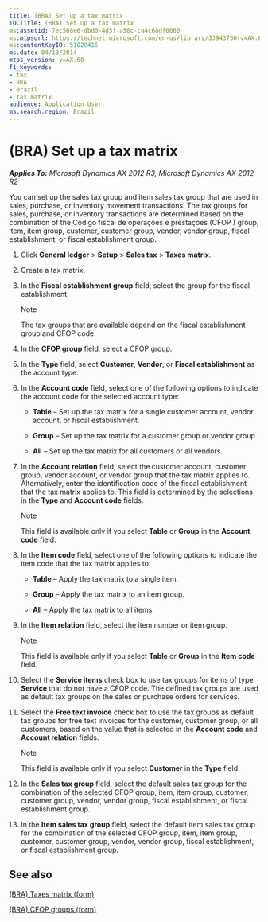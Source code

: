 ```yaml
---
title: (BRA) Set up a tax matrix
TOCTitle: (BRA) Set up a tax matrix
ms:assetid: 7ec568e6-dbd0-4d5f-a50c-ca4c68df0060
ms:mtpsurl: https://technet.microsoft.com/en-us/library/JJ943750(v=AX.60)
ms:contentKeyID: 51028416
ms.date: 04/18/2014
mtps_version: v=AX.60
f1_keywords:
- tax
- BRA
- Brazil
- tax matrix
audience: Application User
ms.search.region: Brazil
---
```


# (BRA) Set up a tax matrix 


_**Applies To:** Microsoft Dynamics AX 2012 R3, Microsoft Dynamics AX 2012 R2_

You can set up the sales tax group and item sales tax group that are used in sales, purchase, or inventory movement transactions. The tax groups for sales, purchase, or inventory transactions are determined based on the combination of the Código fiscal de operações e prestações (CFOP ) group, item, item group, customer, customer group, vendor, vendor group, fiscal establishment, or fiscal establishment group.

1.  Click **General ledger** \> **Setup** \> **Sales tax** \> **Taxes matrix**.

2.  Create a tax matrix.

3.  In the **Fiscal establishment group** field, select the group for the fiscal establishment.
    

    > [!NOTE]
    > <P>The tax groups that are available depend on the fiscal establishment group and CFOP code.</P>



4.  In the **CFOP group** field, select a CFOP group.

5.  In the **Type** field, select **Customer**, **Vendor**, or **Fiscal establishment** as the account type.

6.  In the **Account code** field, select one of the following options to indicate the account code for the selected account type:
    
      - **Table** – Set up the tax matrix for a single customer account, vendor account, or fiscal establishment.
    
      - **Group** – Set up the tax matrix for a customer group or vendor group.
    
      - **All** – Set up the tax matrix for all customers or all vendors.

7.  In the **Account relation** field, select the customer account, customer group, vendor account, or vendor group that the tax matrix applies to. Alternatively, enter the identification code of the fiscal establishment that the tax matrix applies to. This field is determined by the selections in the **Type** and **Account code** fields.
    

    > [!NOTE]
    > <P>This field is available only if you select <STRONG>Table</STRONG> or <STRONG>Group</STRONG> in the <STRONG>Account code</STRONG> field.</P>



8.  In the **Item code** field, select one of the following options to indicate the item code that the tax matrix applies to:
    
      - **Table** – Apply the tax matrix to a single item.
    
      - **Group** – Apply the tax matrix to an item group.
    
      - **All** – Apply the tax matrix to all items.

9.  In the **Item relation** field, select the item number or item group.
    

    > [!NOTE]
    > <P>This field is available only if you select <STRONG>Table</STRONG> or <STRONG>Group</STRONG> in the <STRONG>Item code</STRONG> field.</P>



10. Select the **Service items** check box to use tax groups for items of type **Service** that do not have a CFOP code. The defined tax groups are used as default tax groups on the sales or purchase orders for services.

11. Select the **Free text invoice** check box to use the tax groups as default tax groups for free text invoices for the customer, customer group, or all customers, based on the value that is selected in the **Account code** and **Account relation** fields.
    

    > [!NOTE]
    > <P>This field is available only if you select <STRONG>Customer</STRONG> in the <STRONG>Type</STRONG> field.</P>



12. In the **Sales tax group** field, select the default sales tax group for the combination of the selected CFOP group, item, item group, customer, customer group, vendor, vendor group, fiscal establishment, or fiscal establishment group.

13. In the **Item sales tax group** field, select the default item sales tax group for the combination of the selected CFOP group, item, item group, customer, customer group, vendor, vendor group, fiscal establishment, or fiscal establishment group.

## See also

[(BRA) Taxes matrix (form)](https://technet.microsoft.com/en-us/library/jj923368\(v=ax.60\))

[(BRA) CFOP groups (form)](https://technet.microsoft.com/en-us/library/jj923344\(v=ax.60\))

  


